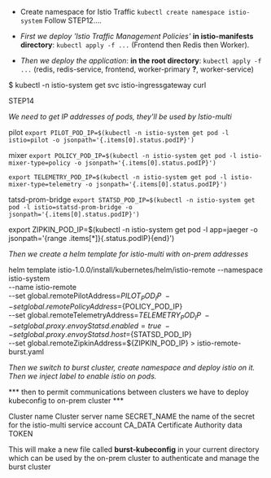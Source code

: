  - Create namespace for Istio Traffic 
`kubectl create namespace istio-system`
Follow STEP12....

 - *First we deploy 'Istio Traffic Management Policies'*
**in istio-manifests directory**: 
`kubectl apply -f ...` 
(Frontend then Redis then Worker). 

 - *Then we deploy the application*:
**in the root directory**: 
`kubectl apply -f ...` 
(redis, redis-service, frontend, worker-primary **?**, worker-service)

$ kubectl -n istio-system get svc istio-ingressgateway
curl 


STEP14

*We need to get IP addresses of pods, they'll be used by Istio-multi*

pilot
`export PILOT_POD_IP=$(kubectl -n istio-system get pod -l istio=pilot -o jsonpath='{.items[0].status.podIP}')`

mixer
`export POLICY_POD_IP=$(kubectl -n istio-system get pod -l istio-mixer-type=policy -o jsonpath='{.items[0].status.podIP}')`



`export TELEMETRY_POD_IP=$(kubectl -n istio-system get pod -l istio-mixer-type=telemetry -o jsonpath='{.items[0].status.podIP}')`

tatsd-prom-bridge
`export STATSD_POD_IP=$(kubectl -n istio-system get pod -l istio=statsd-prom-bridge -o jsonpath='{.items[0].status.podIP}')`

export ZIPKIN_POD_IP=$(kubectl -n istio-system get pod -l app=jaeger -o jsonpath='{range .items[*]}{.status.podIP}{end}')

*Then we create a helm template for istio-multi with on-prem addresses*

helm template istio-1.0.0/install/kubernetes/helm/istio-remote --namespace istio-system \
--name istio-remote \
--set global.remotePilotAddress=${PILOT_POD_IP} \
--set global.remotePolicyAddress=${POLICY_POD_IP} \
--set global.remoteTelemetryAddress=${TELEMETRY_POD_IP} \
--set global.proxy.envoyStatsd.enabled=true \
--set global.proxy.envoyStatsd.host=${STATSD_POD_IP} \
--set global.remoteZipkinAddress=${ZIPKIN_POD_IP} > istio-remote-burst.yaml

*Then we switch to burst cluster, create namespace and deploy istio on it. Then we inject label to enable istio on pods.*

*** then to permit communications between clusters we have to deploy kubeconfig to on-prem cluster ***

Cluster name 
Cluster server name
SECRET_NAME the name of the secret for the istio-multi service account
CA_DATA
Certificate Authority data 
TOKEN

This will make a new file called **burst-kubeconfig** in your current directory which can be used by the on-prem cluster to authenticate and manage the burst cluster